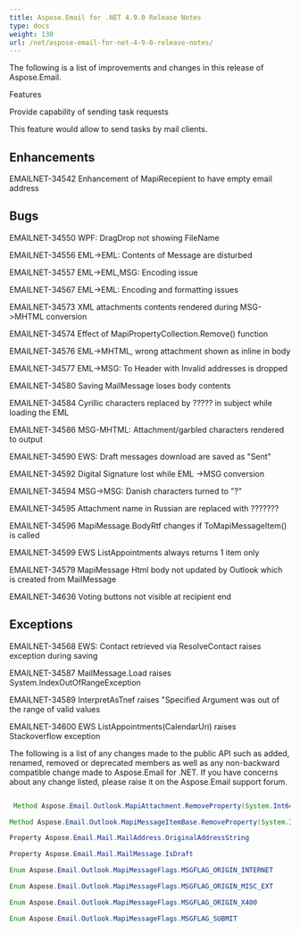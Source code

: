 ```yaml
---
title: Aspose.Email for .NET 4.9.0 Release Notes
type: docs
weight: 130
url: /net/aspose-email-for-net-4-9-0-release-notes/
---
```


The following is a list of improvements and changes in this release of Aspose.Email.

Features

Provide capability of sending task requests

This feature would allow to send tasks by mail clients.

## **Enhancements**
EMAILNET-34542 Enhancement of MapiRecepient to have empty email address
## **Bugs**
EMAILNET-34550 WPF: DragDrop not showing FileName

EMAILNET-34556 EML->EML: Contents of Message are disturbed

EMAILNET-34557 EML->EML,MSG: Encoding issue

EMAILNET-34567 EML->EML: Encoding and formatting issues

EMAILNET-34573 XML attachments contents rendered during MSG->MHTML conversion

EMAILNET-34574 Effect of MapiPropertyCollection.Remove() function

EMAILNET-34576 EML->MHTML, wrong attachment shown as inline in body

EMAILNET-34577 EML->MSG: To Header with Invalid addresses is dropped

EMAILNET-34580 Saving MailMessage loses body contents

EMAILNET-34584 Cyrillic characters replaced by ????? in subject while loading the EML

EMAILNET-34586 MSG-MHTML: Attachment/garbled characters rendered to output

EMAILNET-34590 EWS: Draft messages download are saved as "Sent"

EMAILNET-34592 Digital Signature lost while EML ->MSG conversion

EMAILNET-34594 MSG->MSG: Danish characters turned to "?"

EMAILNET-34595 Attachment name in Russian are replaced with ???????

EMAILNET-34596 MapiMessage.BodyRtf changes if ToMapiMessageItem() is called

EMAILNET-34599 EWS ListAppointments always returns 1 item only

EMAILNET-34579 MapiMessage Html body not updated by Outlook which is created from MailMessage

EMAILNET-34636 Voting buttons not visible at recipient end
## **Exceptions**
EMAILNET-34568 EWS: Contact retrieved via ResolveContact raises exception during saving

EMAILNET-34587 MailMessage.Load raises System.IndexOutOfRangeException

EMAILNET-34589 InterpretAsTnef raises "Specified Argument was out of the range of valid values

EMAILNET-34600 EWS ListAppointments(CalendarUri) raises Stackoverflow exception

The following is a list of any changes made to the public API such as added, renamed, removed or deprecated members as well as any non-backward compatible change made to Aspose.Email for .NET. If you have concerns about any change listed, please raise it on the Aspose.Email support forum.

``` java

 Method Aspose.Email.Outlook.MapiAttachment.RemoveProperty(System.Int64)

Method Aspose.Email.Outlook.MapiMessageItemBase.RemoveProperty(System.Int64)

Property Aspose.Email.Mail.MailAddress.OriginalAddressString

Property Aspose.Email.Mail.MailMessage.IsDraft

Enum Aspose.Email.Outlook.MapiMessageFlags.MSGFLAG_ORIGIN_INTERNET

Enum Aspose.Email.Outlook.MapiMessageFlags.MSGFLAG_ORIGIN_MISC_EXT

Enum Aspose.Email.Outlook.MapiMessageFlags.MSGFLAG_ORIGIN_X400

Enum Aspose.Email.Outlook.MapiMessageFlags.MSGFLAG_SUBMIT

```
